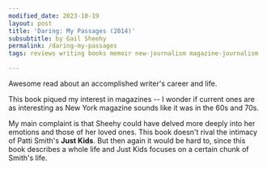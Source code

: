 ```yaml
---
modified_date: 2023-10-19
layout: post
title: 'Daring: My Passages (2014)'
subsubtitle: by Gail Sheehy
permalink: /daring-my-passages
tags: reviews writing books memoir new-journalism magazine-journalism

---
```


Awesome read about an accomplished writer's career and life.
<!--more-->
This book piqued my interest in magazines -- I wonder if current ones are as interesting as New York magazine sounds like it was in the 60s and 70s.

My main complaint is that Sheehy could have delved more deeply into her emotions and those of her loved ones.
This book doesn't rival the intimacy of Patti Smith's __Just Kids__.
But then again it would be hard to, since this book describes a whole life and Just Kids focuses on a certain chunk of Smith's life.